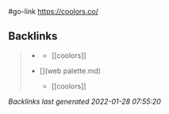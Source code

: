 #go-link https://coolors.co/

## Backlinks

> - [](2021-02-07.md)
>   - [[coolors]]
>    
> - [](web palette.md)
>   - [[coolors]]

_Backlinks last generated 2022-01-28 07:55:20_

